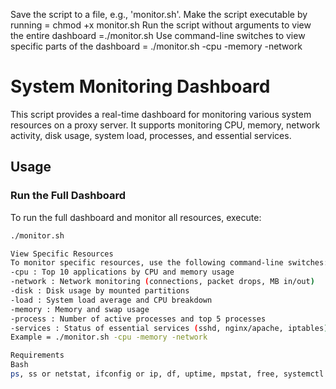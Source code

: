 Save the script to a file, e.g., 'monitor.sh'.
Make the script executable by running = chmod +x monitor.sh
Run the script without arguments to view the entire dashboard =./monitor.sh
Use command-line switches to view specific parts of the dashboard = ./monitor.sh -cpu -memory -network

# System Monitoring Dashboard
This script provides a real-time dashboard for monitoring various system resources on a proxy server. It supports monitoring CPU, memory, network activity, disk usage, system load, processes, and essential services.
## Usage
### Run the Full Dashboard
To run the full dashboard and monitor all resources, execute:
```bash
./monitor.sh

View Specific Resources
To monitor specific resources, use the following command-line switches:
-cpu : Top 10 applications by CPU and memory usage
-network : Network monitoring (connections, packet drops, MB in/out)
-disk : Disk usage by mounted partitions
-load : System load average and CPU breakdown
-memory : Memory and swap usage
-process : Number of active processes and top 5 processes
-services : Status of essential services (sshd, nginx/apache, iptables)
Example = ./monitor.sh -cpu -memory -network

Requirements
Bash
ps, ss or netstat, ifconfig or ip, df, uptime, mpstat, free, systemctl commands should be available on the system.
